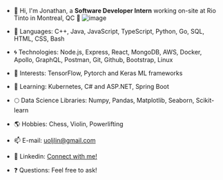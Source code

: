 - 👋 Hi, I'm Jonathan, a **Software Developer Intern** working on-site at Rio Tinto in Montreal, QC 🚀 ![image](https://user-images.githubusercontent.com/114364831/209384573-66da2e38-61a9-4f16-8462-e74f30b37eed.png)

- 🌱 Languages: C++, Java, JavaScript, TypeScript, Python, Go, SQL, HTML, CSS, Bash
- 🌀 Technologies: Node.js, Express, React, MongoDB, AWS, Docker, Apollo, GraphQL, Postman, Git, Github, Bootstrap, Linux
- 💞️ Interests: TensorFlow, Pytorch and Keras ML frameworks
- 💚 Learning: Kubernetes, C# and ASP.NET, Spring Boot
- 🌕 Data Science Libraries: Numpy, Pandas, Matplotlib, Seaborn, Scikit-learn
- 🌎 Hobbies: Chess, Violin, Powerlifting
- 📫 E-mail: uoljlin@gmail.com
- 🤝 Linkedin: [Connect with me!](https://www.linkedin.com/in/jonathan-l526/)
- ❓ Questions: Feel free to ask!

